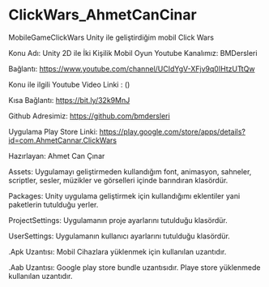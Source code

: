 # ClickWars_AhmetCanCinar

MobileGameClickWars
Unity ile geliştirdiğim mobil Click Wars

Konu Adı: Unity 2D ile İki Kişilik Mobil Oyun
Youtube Kanalımız: BMDersleri

Bağlantı: https://www.youtube.com/channel/UCIdYgV-XFjv9q0IHtzUTtQw

Konu ile ilgili Youtube Video Linki : ()

Kısa Bağlantı: https://bit.ly/32k9MnJ

Github Adresimiz: https://github.com/bmdersleri

Uygulama Play Store Linki: https://play.google.com/store/apps/details?id=com.AhmetCannar.ClickWars

Hazırlayan: Ahmet Can Çınar

Assets: Uygulamayı geliştirmeden kullandığım font, animasyon, sahneler, scriptler, sesler, müzikler ve görselleri içinde barındıran klasördür.

Packages: Unity uygulama geliştirmek için kullandığımı eklentiler yani paketlerin tutulduğu yerler.

ProjectSettings: Uygulamanın proje ayarlarını tutulduğu klasördür.

UserSettings: Uygulamanın kullanıcı ayarlarını tutulduğu klasördür.

.Apk Uzantısı: Mobil Cihazlara yüklenmek için kullanılan uzantıdır.

.Aab Uzantısı: Google play store bundle uzantısıdır. Playe store yüklenmede kullanılan uzantıdır.

